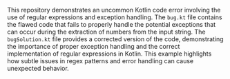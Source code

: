 This repository demonstrates an uncommon Kotlin code error involving the use of regular expressions and exception handling.  The `bug.kt` file contains the flawed code that fails to properly handle the potential exceptions that can occur during the extraction of numbers from the input string. The `bugSolution.kt` file provides a corrected version of the code, demonstrating the importance of proper exception handling and the correct implementation of regular expressions in Kotlin. This example highlights how subtle issues in regex patterns and error handling can cause unexpected behavior.